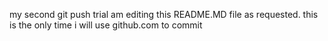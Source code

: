 my second git push trial
am editing this README.MD file as requested. this is the only time i will use github.com to commit
